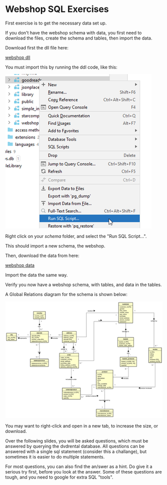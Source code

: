 # Webshop SQL Exercises

First exercise is to get the necessary data set up.

If you don't have the webshop schema with data, you first need to download the files, create the schema and tables, then import the data.

Download first the dll file here:

[webshop dll](webshop_DDL.sql)

You must import this by running the ddl code, like this:

![img.png](img.png)

Right click on your _schema_ folder, and select the "Run SQL Script...".

This should import a new schema, the webshop.

Then, download the data from here:

[webshop data](webshop_data.sql)

Import the data the same way.

Verify you now have a webshop schema, with tables, and data in the tables.

A Global Relations diagram for the schema is shown below:

![](WebshopGR.svg)

You may want to right-click and open in a new tab, to increase the size, or download.

Over the following slides, you will be asked questions, which must be answered by querying the dvdrental database.
All questions can be answered with a single sql statement (consider this a challange), but sometimes it is easier to do multiple statements.

For most questions, you can also find the an/swer as a hint. Do give it a serious try first, before you look at the answer. Some of these questions are tough, and you need to google for extra SQL "tools".